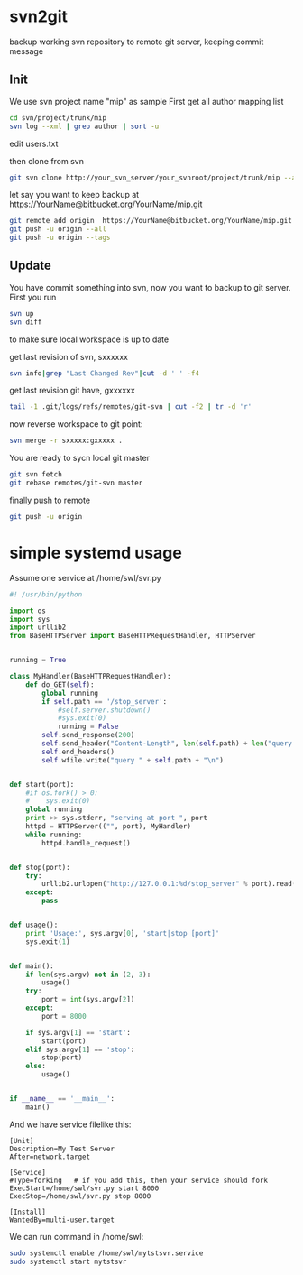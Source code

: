 # svn2git
backup working svn repository to remote git server, keeping commit message


## Init

We use svn project name "mip" as sample
First get all author mapping list
```bash
cd svn/project/trunk/mip
svn log --xml | grep author | sort -u
```
edit users.txt

then clone from svn
```bash
git svn clone http://your_svn_server/your_svnroot/project/trunk/mip --authors-file=users.txt --no-metadata
```

let say you want to keep backup at https://YourName@bitbucket.org/YourName/mip.git

```bash
git remote add origin  https://YourName@bitbucket.org/YourName/mip.git
git push -u origin --all
git push -u origin --tags
```

## Update

You have commit something into svn, now you want to backup to git server. 
First you run
```bash
svn up
svn diff
```
to make sure local workspace is up to date

get last revision of svn, sxxxxxx
```bash
svn info|grep "Last Changed Rev"|cut -d ' ' -f4
```

get last revision git have, gxxxxxx
```bash
tail -1 .git/logs/refs/remotes/git-svn | cut -f2 | tr -d 'r'
```

now reverse workspace to git point:
```bash
svn merge -r sxxxxx:gxxxxx .
```

You are ready to sycn local git master
```bash
git svn fetch
git rebase remotes/git-svn master
```

finally push to remote
```bash
git push -u origin
```

# simple systemd usage

Assume one service at /home/swl/svr.py

```python
#! /usr/bin/python

import os
import sys
import urllib2
from BaseHTTPServer import BaseHTTPRequestHandler, HTTPServer


running = True

class MyHandler(BaseHTTPRequestHandler):
    def do_GET(self):
        global running
        if self.path == '/stop_server':
            #self.server.shutdown()
            #sys.exit(0)
            running = False
        self.send_response(200)
        self.send_header("Content-Length", len(self.path) + len("query \n"))
        self.end_headers()
        self.wfile.write("query " + self.path + "\n")


def start(port):
    #if os.fork() > 0:
    #    sys.exit(0)
    global running
    print >> sys.stderr, "serving at port ", port
    httpd = HTTPServer(("", port), MyHandler)
    while running:
        httpd.handle_request()


def stop(port):
    try:
        urllib2.urlopen("http://127.0.0.1:%d/stop_server" % port).read()
    except:
        pass


def usage():
    print 'Usage:', sys.argv[0], 'start|stop [port]'
    sys.exit(1)


def main():
    if len(sys.argv) not in (2, 3):
        usage()
    try:
        port = int(sys.argv[2])
    except:
        port = 8000

    if sys.argv[1] == 'start':
        start(port)
    elif sys.argv[1] == 'stop':
        stop(port)
    else:
        usage()


if __name__ == '__main__':
    main()
```
And we have service filelike this:

```
[Unit]
Description=My Test Server
After=network.target

[Service]
#Type=forking   # if you add this, then your service should fork
ExecStart=/home/swl/svr.py start 8000
ExecStop=/home/swl/svr.py stop 8000

[Install]
WantedBy=multi-user.target
```

We can run command in /home/swl:

```bash
sudo systemctl enable /home/swl/mytstsvr.service
sudo systemctl start mytstsvr
```
